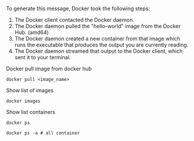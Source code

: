 To generate this message, Docker took the following steps:
1. The Docker client contacted the Docker daemon.
2. The Docker daemon pulled the "hello-world" image from the Docker Hub.
(amd64)
3. The Docker daemon created a new container from that image which runs the
executable that produces the output you are currently reading.
4. The Docker daemon streamed that output to the Docker client, which sent it
to your terminal.


Docker pull image from docker hub 
```
docker pull <image_name>
```

Show list of images
```
docker images
```

Show list containers
```
docker ps

docker ps -a # all container
```